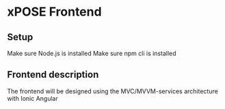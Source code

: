 # xPOSE Frontend

## Setup
Make sure Node.js is installed
Make sure npm cli is installed

## Frontend description

The frontend will be designed using the MVC/MVVM-services architecture with Ionic Angular
